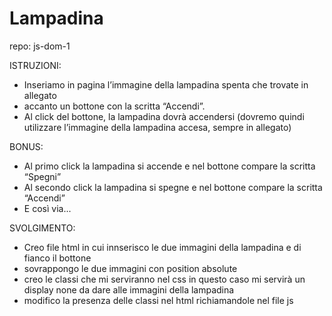 Lampadina
===
repo: js-dom-1

ISTRUZIONI: 
- Inseriamo in pagina l’immagine della lampadina spenta che trovate in allegato 
- accanto un bottone con la scritta “Accendi”.
- Al click del bottone, la lampadina dovrà accendersi (dovremo quindi utilizzare       l’immagine della lampadina accesa, sempre in allegato)

BONUS:

- Al primo click la lampadina si accende e nel bottone compare la scritta “Spegni”
- Al secondo click la lampadina si spegne e nel bottone compare la scritta “Accendi”
- E così via...

SVOLGIMENTO:

- Creo file html in cui innserisco le due immagini della lampadina e di fianco il bottone
- sovrappongo le due immagini con position absolute
- creo le classi che mi serviranno nel css in questo caso mi servirà un display none da dare alle immagini della lampadina
- modifico la presenza delle classi nel html richiamandole nel file js
